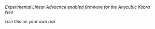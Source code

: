 *Experimental Linear Advacnce enabled firmware for the Anycubic Kobra Neo*

*Use this on your own risk*

